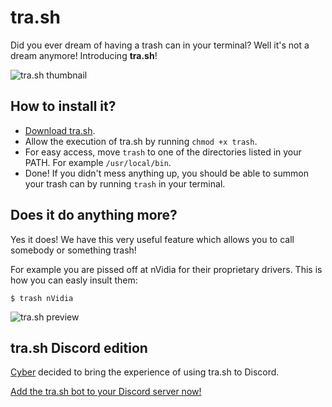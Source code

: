 # tra.sh
Did you ever dream of having a trash can in your terminal? Well it's not a dream anymore! Introducing **tra.sh**!

![tra.sh thumbnail](https://imgur.com/ymKiq9S.png)

## How to install it?
* [Download tra.sh](https://github.com/Indexerrowaty/tra.sh/releases/latest/download/trash).
* Allow the execution of tra.sh by running `chmod +x trash`.
* For easy access, move `trash` to one of the directories listed in your PATH. For example `/usr/local/bin`.
* Done! If you didn't mess anything up, you should be able to summon your trash can by running `trash` in your terminal.

## Does it do anything more?
Yes it does! We have this very useful feature which allows you to call somebody or something trash!

For example you are pissed off at nVidia for their proprietary drivers. This is how you can easly insult them: 
```
$ trash nVidia
```
![tra.sh preview](https://github.com/indexerrowaty/tra.sh/assets/39349444/ccaaf8b0-37d1-4d65-85cd-fb91b724e1c3)


## tra.sh Discord edition
[Cyber](https://github.com/CyberL1) decided to bring the experience of using tra.sh to Discord.

[Add the tra.sh bot to your Discord server now!](https://discord.com/oauth2/authorize?client_id=768877535756812298&permissions=274877974528&scope=bot%20applications.commands)
